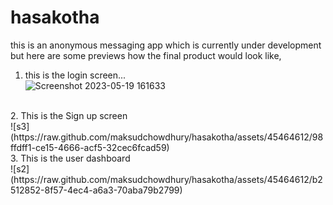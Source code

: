 # hasakotha
this is an anonymous messaging app which is currently under development
but here are some previews how the final product would look like,
1. this is the login screen... <br>
![Screenshot 2023-05-19 161633](https://github.com/maksudchowdhury/hasakotha/assets/45464612/68c13c86-0c46-42cd-93ab-86cb919c6cbe)

<br>
2. This is the Sign up screen <br>
![s3](https://raw.github.com/maksudchowdhury/hasakotha/assets/45464612/98ffdff1-ce15-4666-acf5-32cec6fcad59)


<br>
3. This is the user dashboard <br>
![s2](https://raw.github.com/maksudchowdhury/hasakotha/assets/45464612/b2512852-8f57-4ec4-a6a3-70aba79b2799)


